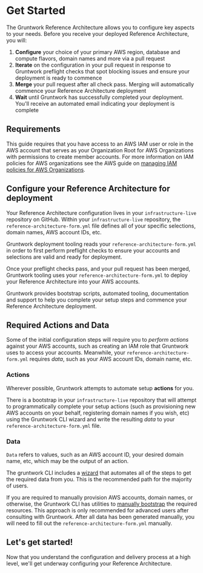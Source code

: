 # Get Started

The Gruntwork Reference Architecture allows you to configure key aspects to your needs. Before you receive your deployed Reference Architecture, you will:
1. **Configure** your choice of your primary AWS region, database and compute flavors, domain names and more via a pull request
2. **Iterate** on the configuration in your pull request in response to Gruntwork preflight checks that spot blocking issues and ensure your deployment is ready to commence
3. **Merge** your pull request after all check pass. Merging will automatically commence your Reference Architecture deployment
4. **Wait** until Gruntwork has successfully completed your deployment. You'll receive an automated email indicating your deployment is complete

## Requirements

This guide requires that you have access to an AWS IAM user or role in the AWS account that serves as your Organization Root for AWS Organizations with permissions to create member accounts. For more information on IAM policies for AWS organizations see the AWS guide on [managing IAM policies for AWS Organizations](https://docs.aws.amazon.com/organizations/latest/userguide/orgs_permissions_iam-policies.html#orgs_permissions_grant-admin-actions).

## Configure your Reference Architecture for deployment

Your Reference Architecture configuration lives in your `infrastructure-live` repository on GitHub. Within your `infrastructure-live` repository, the `reference-architecture-form.yml` file defines all of your specific selections, domain names, AWS account IDs, etc.

Gruntwork deployment tooling reads your `reference-architecture-form.yml` in order to first perform preflight checks to
ensure your accounts and selections are valid and ready for deployment.

Once your preflight checks pass, and your pull request has been merged, Gruntwork tooling uses your `reference-architecture-form.yml` to deploy your Reference Architecture into your AWS accounts.

Gruntwork provides bootstrap scripts, automated tooling, documentation and support to help you complete your setup steps and commence your Reference Architecture deployment.

## Required Actions and Data
Some of the initial configuration steps will require you to *perform actions* against your AWS accounts, such as creating an IAM role that Gruntwork uses to access your accounts. Meanwhile, your `reference-architecture-form.yml` requires *data*, such as your AWS account IDs, domain name, etc.

### Actions

Wherever possible, Gruntwork attempts to automate setup **actions** for you.

There is a bootstrap in your `infrastructure-live` repository that will attempt to programmatically complete your setup actions (such as provisioning new AWS accounts on your behalf, registering domain names if you wish, etc) using the Gruntwork CLI wizard and write the resulting *data* to your `reference-architecture-form.yml` file.

### Data
`Data` refers to values, such as an AWS account ID, your desired domain name, etc, which may be the output of an action.

The gruntwork CLI includes a [wizard](./run-the-wizard.md) that automates all of the steps to get the required data from you. This is the recommended path for the majority of users.

If you are required to manually provision AWS accounts, domain names, or otherwise, the Gruntwork CLI has utilities to [manually bootstrap](https://github.com/gruntwork-io/gruntwork#bootstrap-manually) the required resources. This approach is only recommended for advanced users after consulting with Gruntwork. After all data has been generated manually, you will need to fill out the `reference-architecture-form.yml` manually.

## Let's get started!

Now that you understand the configuration and delivery process at a high level, we'll get underway configuring your Reference Architecture.



<!-- ##DOCS-SOURCER-START
{
  "sourcePlugin": "local-copier",
  "hash": "33e46b9a9d51fd90cb7d9f49641b43f5"
}
##DOCS-SOURCER-END -->
